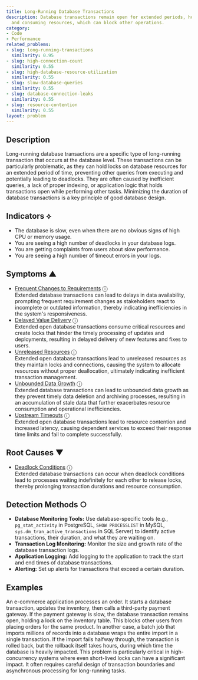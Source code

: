 ```yaml
---
title: Long-Running Database Transactions
description: Database transactions remain open for extended periods, holding locks
  and consuming resources, which can block other operations.
category:
- Code
- Performance
related_problems:
- slug: long-running-transactions
  similarity: 0.95
- slug: high-connection-count
  similarity: 0.55
- slug: high-database-resource-utilization
  similarity: 0.55
- slug: slow-database-queries
  similarity: 0.55
- slug: database-connection-leaks
  similarity: 0.55
- slug: resource-contention
  similarity: 0.55
layout: problem
---
```


## Description
Long-running database transactions are a specific type of long-running transaction that occurs at the database level. These transactions can be particularly problematic, as they can hold locks on database resources for an extended period of time, preventing other queries from executing and potentially leading to deadlocks. They are often caused by inefficient queries, a lack of proper indexing, or application logic that holds transactions open while performing other tasks. Minimizing the duration of database transactions is a key principle of good database design.

## Indicators ⟡
- The database is slow, even when there are no obvious signs of high CPU or memory usage.
- You are seeing a high number of deadlocks in your database logs.
- You are getting complaints from users about slow performance.
- You are seeing a high number of timeout errors in your logs.

## Symptoms ▲
- [Frequent Changes to Requirements](frequent-changes-to-requirements.md) <span class="info-tooltip" title="Confidence: 0.446, Strength: 0.674">ⓘ</span>
<br/>  Extended database transactions can lead to delays in data availability, prompting frequent requirement changes as stakeholders react to incomplete or outdated information, thereby indicating inefficiencies in the system's responsiveness.
- [Delayed Value Delivery](delayed-value-delivery.md) <span class="info-tooltip" title="Confidence: 0.394, Strength: 0.733">ⓘ</span>
<br/>  Extended open database transactions consume critical resources and create locks that hinder the timely processing of updates and deployments, resulting in delayed delivery of new features and fixes to users.
- [Unreleased Resources](unreleased-resources.md) <span class="info-tooltip" title="Confidence: 0.340, Strength: 0.641">ⓘ</span>
<br/>  Extended open database transactions lead to unreleased resources as they maintain locks and connections, causing the system to allocate resources without proper deallocation, ultimately indicating inefficient transaction management.
- [Unbounded Data Growth](unbounded-data-growth.md) <span class="info-tooltip" title="Confidence: 0.335, Strength: 0.609">ⓘ</span>
<br/>  Extended database transactions can lead to unbounded data growth as they prevent timely data deletion and archiving processes, resulting in an accumulation of stale data that further exacerbates resource consumption and operational inefficiencies.
- [Upstream Timeouts](upstream-timeouts.md) <span class="info-tooltip" title="Confidence: 0.307, Strength: 0.506">ⓘ</span>
<br/>  Extended open database transactions lead to resource contention and increased latency, causing dependent services to exceed their response time limits and fail to complete successfully.

## Root Causes ▼
- [Deadlock Conditions](deadlock-conditions.md) <span class="info-tooltip" title="Confidence: 0.303, Strength: 0.861">ⓘ</span>
<br/>  Extended database transactions can occur when deadlock conditions lead to processes waiting indefinitely for each other to release locks, thereby prolonging transaction durations and resource consumption.

## Detection Methods ○

- **Database Monitoring Tools:** Use database-specific tools (e.g., `pg_stat_activity` in PostgreSQL, `SHOW PROCESSLIST` in MySQL, `sys.dm_tran_active_transactions` in SQL Server) to identify active transactions, their duration, and what they are waiting on.
- **Transaction Log Monitoring:** Monitor the size and growth rate of the database transaction logs.
- **Application Logging:** Add logging to the application to track the start and end times of database transactions.
- **Alerting:** Set up alerts for transactions that exceed a certain duration.

## Examples
An e-commerce application processes an order. It starts a database transaction, updates the inventory, then calls a third-party payment gateway. If the payment gateway is slow, the database transaction remains open, holding a lock on the inventory table. This blocks other users from placing orders for the same product. In another case, a batch job that imports millions of records into a database wraps the entire import in a single transaction. If the import fails halfway through, the transaction is rolled back, but the rollback itself takes hours, during which time the database is heavily impacted. This problem is particularly critical in high-concurrency systems where even short-lived locks can have a significant impact. It often requires careful design of transaction boundaries and asynchronous processing for long-running tasks.
